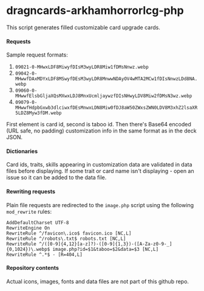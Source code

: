 # dragncards-arkhamhorrorlcg-php

This script generates filled customizable card upgrade cards.

#### Requests

Sample request formats:

1. `09021-0-MHwxLDF8MiwyfDIsM3wyLDR8Miw1fDMsNnwz.webp`
2. `09042-0-MHwwfDAxMDYxLDF8MSwyfDEsM3wyLDR8MnwwNDAyOV4wMTA2MCw1fDIsNnwzLDd8NA.webp`
3. `09060-0-MHwwfElsbGljaXQsMXwxLDJ8MnxUcmljaywzfDIsNHwyLDV8Miw2fDMsN3wz.webp`
4. `09079-0-MHwwfHdpbGxwb3dlciwxfDEsMnwxLDN8Miw0fDJ8aW50ZWxsZWN0LDV8M3xhZ2lsaXR5LDZ8Myw3fDM.webp`

First element is card id, second is taboo id. Then there's Base64 encoded (URL
safe, no padding) customization info in the same format as in the deck JSON.

#### Dictionaries

Card ids, traits, skills appearing in customization data are validated in
data files before displaying. If some trait or card name isn't displaying - open
an issue so it can be added to the data file.

#### Rewriting requests

Plain file requests are redirected to the `image.php` script using the following
`mod_rewrite` rules:

```
AddDefaultCharset UTF-8
RewriteEngine On
RewriteRule ^/favicon\.ico$ favicon.ico [NC,L]
RewriteRule ^/robots\.txt$ robots.txt [NC,L]
RewriteRule ^/([0-9]{4,12}[a-z]?)-([0-9]{1,3})-([A-Za-z0-9-_]{0,1024})\.webp$ image.php?id=$1&taboo=$2&data=$3 [NC,L]
RewriteRule ^.*$ - [R=404,L]
```

#### Repository contents

Actual icons, images, fonts and data files are not part of this github repo.
